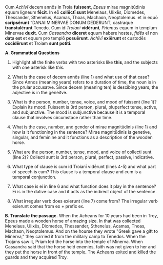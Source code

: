 Cum *Achīvī* decem annōs in Troia **fuissent**, *Epeus* mirae magnitūdinis equum ligneum **fēcit**. 
In eō **collēctī sunt** Menelaus, Ulixēs, Diomedes, Thessander, Sthenelus, Acamas, Thoas, Machaon, Neoptolemus. 
et in equō **scripsērunt** “DANAI MINERVAE DONUM DEDERUNT, castraque **transtulērunt** Tenedo. 
Cum id *Troianī* **vidērunt**, *Priamus* equum in templum Minervae **duxit**. 
Cum *Cassandra* **diceret** equum habere hostes, *fidēs* eī non **data est** et equum pro templō **posuērunt**. 
*Achīvī* **exiērunt** et custodēs **occidērunt** et Troiam **sunt potitī**.

**A. Grammatical Questions**
1. Highlight all the finite verbs with two asterisks like **this**, and the subjects with one asterisk like *this*.

2. What is the case of decem annōs (line 1) and what use of that case?
Since Annos (meaning years) refers to a duration of time, the noun is in the prular accusatve. Since decem (meaning ten) is descibing years, the adjective is in the geneitve. 
3. What is the person, number, tense, voice, and mood of fuissent (line 1)? Explain its mood.
Fuissent is 3rd person, plural, pluperfect tense, active, and subjunctive. The mood is subjunctive because it is a temporal clause that involves circumstace rather than time. 
4. What is the case, number, and gender of mirae magnitūdinis (line 1) and how is it functioning in the sentence?
Mirae magnitūdinis is genetive, singular, and feminine and it functions as a description of the wooden horse. 
5. What are the person, number, tense, mood, and voice of collecti sunt (line 2)?
Collecti sunt is 3rd person, plural, perfect, passive, indicative. 
6. What type of clause is cum id Troianī vidērunt (lines 4-5) and what part of speech is cum?
This clause is a temporal clause and cum is a temporal conjunction. 
7. What case is ei in line 6 and what function does it play in the sentence?
Ei is in the dative case and it acts as the indirect object of the sentence. 
8. What irregular verb does exierunt (line 7) come from?
The irregular verb exierunt comes from eo + prefix ex. 


**B. Translate the passage.**
When the Acheans for 10 years had been in Troy, Epeus made a wooden horse of amazing size. 
In that was collected Menelaus, Ulixēs, Diomedes, Thessander, Sthenelus, Acamas, Thoas, Machaon, Neoptolemus.
And on the hourse they wrote "Greek gave a gift to Minerva," they carried it from the military camp to Tenedos.
When the Trojans saw it, Priam led the horse into the temple of Minerva. 
When Cassandra said that the horse held enemies, faith was not given to her and they put the horse in front of the temple. 
The Acheans exited and killed the guards and they acquired Troy. 
